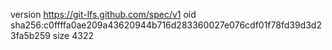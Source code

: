 version https://git-lfs.github.com/spec/v1
oid sha256:c0ffffa0ae209a43620944b716d283360027e076cdf01f78fd39d3d23fa5b259
size 4322
